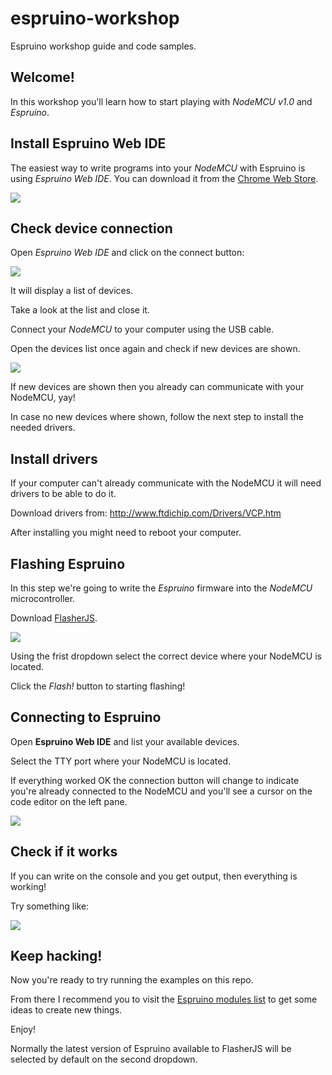 # espruino-workshop
Espruino workshop guide and code samples.

## Welcome!
In this workshop you'll learn how to start playing with *NodeMCU v1.0* and *Espruino*.

## Install Espruino Web IDE

The easiest way to write programs into your *NodeMCU* with Espruino is using *Espruino Web IDE*.
You can download it from the [Chrome Web Store](https://chrome.google.com/webstore/detail/espruino-web-ide/bleoifhkdalbjfbobjackfdifdneehpo).

![](https://cldup.com/2-UW4Wvky--3000x3000.png)

## Check device connection

Open *Espruino Web IDE* and click on the connect button:

![](https://cldup.com/U6vIhXT0ha-2000x2000.png)

It will display a list of devices.

Take a look at the list and close it.

Connect your *NodeMCU* to your computer using the USB cable.

Open the devices list once again and check if new devices are shown.

![](https://cldup.com/fZ1uVOsICn-2000x2000.png)

If new devices are shown then you already can communicate with your NodeMCU, yay!

In case no new devices where shown, follow the next step to install the needed drivers.

## Install drivers

If your computer can't already communicate with the NodeMCU it will need
drivers to be able to do it.

Download drivers from:
http://www.ftdichip.com/Drivers/VCP.htm

After installing you might need to reboot your computer.

## Flashing Espruino

In this step we're going to write the *Espruino* firmware into the *NodeMCU* microcontroller.

Download [FlasherJS](https://github.com/thingsSDK/flasher.js).

![](https://cldup.com/POJ4rlJVNA-3000x3000.png)

Using the frist dropdown select the correct device where your NodeMCU is located.

Click the _Flash!_ button to starting flashing!

## Connecting to Espruino

Open **Espruino Web IDE** and list your available devices.

Select the TTY port where your NodeMCU is located.

If everything worked OK the connection button will change to indicate
you're already connected to the NodeMCU and you'll see a cursor on the
code editor on the left pane.

![](https://cldup.com/x33CbeBWPB-3000x3000.png)

## Check if it works

If you can write on the console and you get output, then everything is working!

Try something like:

![](https://cldup.com/emaS8d29GT-2000x2000.png)

## Keep hacking!

Now you're ready to try running the examples on this repo.

From there I recommend you to visit the [Espruino modules list](https://www.espruino.com/Modules)
to get some ideas to create new things.

Enjoy!

Normally the latest version of Espruino available to FlasherJS will be selected
by default on the second dropdown.

